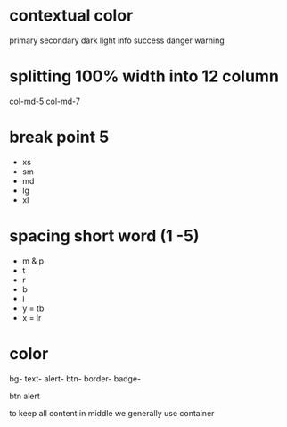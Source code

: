 # contextual color
primary
secondary
dark 
light
info
success
danger
warning 

# splitting 100% width into 12 column
<div class="row">
  col-md-5
  col-md-7
</div>
  
# break point 5

* xs
* sm
* md
* lg
* xl

# spacing  short word (1 -5)
* m & p
* t
* r
* b
* l
* y = tb
* x = lr

# color 
bg-<contextual color>
text-<contextual color>
alert-<contextual color>
btn-<contextual color>
border-<contextual color>
badge-<contextual color>

btn 
alert 

to keep all content in middle we generally use container












